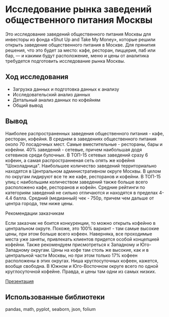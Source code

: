 # Исследование рынка заведений общественного питания Москвы

Это исследование заведений общественного питания Москвы для инвесторы из фонда «Shut Up and Take My Money», которые решили открыть заведение общественного питания в Москве. Для прянития решения, что это будет за место: кафе, ресторан, пиццерия, паб или бар, — и какими будут расположение, меню и цены от аналитика требудется подготовить исследование рынка Москвы.

## Ход исследования

- Загрузка данных и подготовка данных к анализу
- Исследовательский анализ данных
- Детальный анализ данных по кофейням
- Общий вывод

## Вывод

Наиболее распространенных заведения общественного питания - кафе, ресторан, кофейня. В среднем в заведениях общественного питания около 70 посадочных мест. Самые вместительные - рестораны, бары и кофейни. 40% заведений - сетевые, причем наибольшая додя сетевиков среди булочных. В ТОП-15 сетевых заведений сразу 6 кофеин, а самая распространненая сеть опять же кофейня "Шоколадница". Наибольшее количество заведений территориально находятся в Центральном административном округе Москвы. В целом по округам лидируют все те же кафе, ресторанов и кофейни. В ТОП-15 улиц с наибольшим количеством заведений также больше всего расположено кафе, ресторанов и кофейн. Cредние рейтинги по категориям заведений не сильно отличаются и находятся в пределах 4-4.4 балла. Средний (медианный) чек - 750р, причем чем дальше от центра города, тем ниже цены.

Рекомендации заказчикам

Если заказчик не боится конкуренции, то можно открыть кофейню в центральном округе. Похоже, это 100% вариант - там самые высокие цены, при этом больше всего кофеен. Наверняка, все проходимые места уже заняты, привлекать клиентов придется особой концепцией кофейни. Также рекомендуем присмотреться к Западному и Юго-Западному округам. Цены на кофе там столь же высокие, как и в центральной части Москвы, но при этом только 17% кофеен расположены в этих округах. Ниша круглосуточных кофеен, кажется, вообще свободна. В Южном и Юго-Восточном округе всего по одной круглосуточной кофейне. Правда, и цены там одни из самых низких.

[Презентация](https://disk.yandex.ru/i/s_CLIjXX4MFTAg)


## Использованные библиотеки

pandas, math, pyplot, seaborn, json, folium
